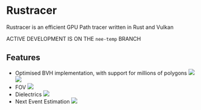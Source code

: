 # Rustracer
Rustracer is an efficient GPU Path tracer written in Rust and Vulkan

ACTIVE DEVELOPMENT IS ON THE `nee-temp` BRANCH

## Features
* Optimised BVH implementation, with support for millions of polygons
  ![](https://pbs.twimg.com/media/DUVSOflW0AA6IiM.jpg)
  ![](https://pbs.twimg.com/media/DUV3wmTWkAAmJvA.jpg)
* FOV
  ![](https://pbs.twimg.com/media/DUu5Ab5W0AULvIF.jpg)
* Dielectrics
  ![](https://pbs.twimg.com/media/DUgNb59W4AEUVzE.jpg)
* Next Event Estimation
  ![](https://pbs.twimg.com/media/DUZsUXdXUAA276H.jpg)